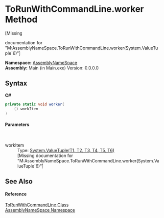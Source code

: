 # ToRunWithCommandLine.worker Method 
 

\[Missing <summary> documentation for "M:AssemblyNameSpace.ToRunWithCommandLine.worker(System.ValueTuple`6)"\]

**Namespace:**&nbsp;<a href="6bcc80ef-5cfd-db5f-1eb2-7297d1c16397">AssemblyNameSpace</a><br />**Assembly:**&nbsp;Main (in Main.exe) Version: 0.0.0.0

## Syntax

**C#**<br />
``` C#
private static void worker(
	() workItem
)
```


#### Parameters
&nbsp;<dl><dt>workItem</dt><dd>Type: <a href="http://msdn2.microsoft.com/en-us/library/mt744798" target="_blank">System.ValueTuple(T1, T2, T3, T4, T5, T6)</a><br />\[Missing <param name="workItem"/> documentation for "M:AssemblyNameSpace.ToRunWithCommandLine.worker(System.ValueTuple`6)"\]</dd></dl>

## See Also


#### Reference
<a href="8ec59c9e-dba6-271d-8915-a73991424149">ToRunWithCommandLine Class</a><br /><a href="6bcc80ef-5cfd-db5f-1eb2-7297d1c16397">AssemblyNameSpace Namespace</a><br />